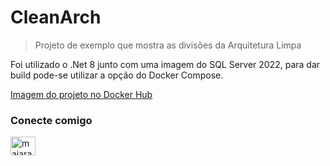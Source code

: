 # CleanArch
> Projeto de exemplo que mostra as divisões da Arquitetura Limpa

Foi utilizado o .Net 8 junto com uma imagem do SQL Server 2022, para dar build pode-se utilizar a opção do Docker Compose.

[Imagem do projeto no Docker Hub](https://hub.docker.com/repository/docker/majaraoo/cleanarch/general)

<h3 align="left">Conecte comigo</h3>
<p align="left">
<a href="https://linkedin.com/in/majarao" target="blank"><img align="center" src="https://raw.githubusercontent.com/rahuldkjain/github-profile-readme-generator/master/src/images/icons/Social/linked-in-alt.svg" alt="majarao" height="30" width="40" /></a>
</p>
